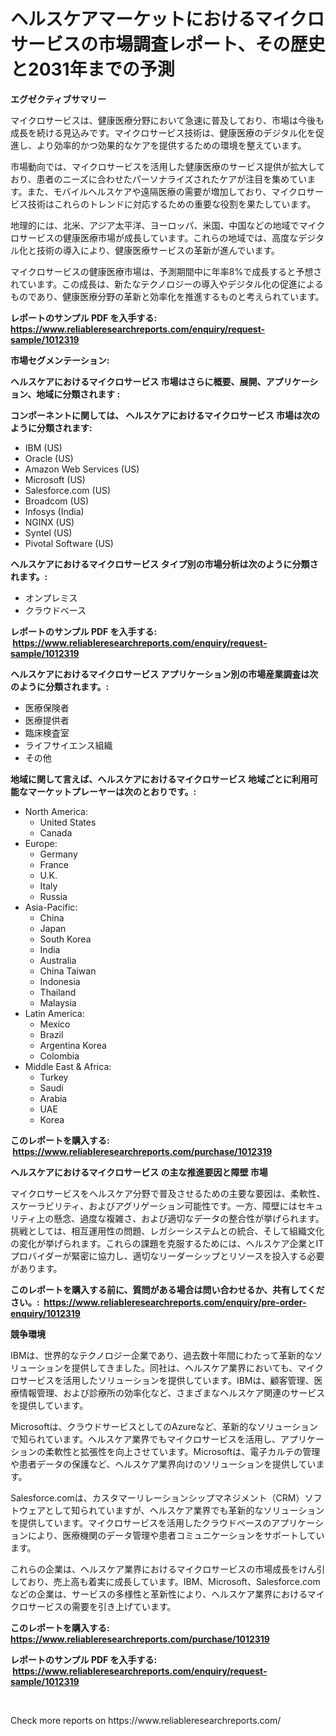 <p><h1>ヘルスケアマーケットにおけるマイクロサービスの市場調査レポート、その歴史と2031年までの予測</h1></p><p><strong>エグゼクティブサマリー</strong></p>
<p><p>マイクロサービスは、健康医療分野において急速に普及しており、市場は今後も成長を続ける見込みです。マイクロサービス技術は、健康医療のデジタル化を促進し、より効率的かつ効果的なケアを提供するための環境を整えています。</p><p>市場動向では、マイクロサービスを活用した健康医療のサービス提供が拡大しており、患者のニーズに合わせたパーソナライズされたケアが注目を集めています。また、モバイルヘルスケアや遠隔医療の需要が増加しており、マイクロサービス技術はこれらのトレンドに対応するための重要な役割を果たしています。</p><p>地理的には、北米、アジア太平洋、ヨーロッパ、米国、中国などの地域でマイクロサービスの健康医療市場が成長しています。これらの地域では、高度なデジタル化と技術の導入により、健康医療サービスの革新が進んでいます。</p><p>マイクロサービスの健康医療市場は、予測期間中に年率8%で成長すると予想されています。この成長は、新たなテクノロジーの導入やデジタル化の促進によるものであり、健康医療分野の革新と効率化を推進するものと考えられています。</p></p>
<p><strong>レポートのサンプル PDF を入手する: <a href="https://www.reliableresearchreports.com/enquiry/request-sample/1012319">https://www.reliableresearchreports.com/enquiry/request-sample/1012319</a></strong></p>
<p><strong>市場セグメンテーション:</strong></p>
<p><strong> ヘルスケアにおけるマイクロサービス 市場はさらに概要、展開、アプリケーション、地域に分類されます :</strong></p>
<p><strong>コンポーネントに関しては、 ヘルスケアにおけるマイクロサービス 市場は次のように分類されます: &nbsp;</strong></p>
<p><ul><li>IBM (US)</li><li>Oracle (US)</li><li>Amazon Web Services (US)</li><li>Microsoft (US)</li><li>Salesforce.com (US)</li><li>Broadcom (US)</li><li>Infosys (India)</li><li>NGINX (US)</li><li>Syntel (US)</li><li>Pivotal Software (US)</li></ul></p>
<p><strong> ヘルスケアにおけるマイクロサービス タイプ別の市場分析は次のように分類されます。:</strong></p>
<p><ul><li>オンプレミス</li><li>クラウドベース</li></ul></p>
<p><strong>レポートのサンプル PDF を入手する: &nbsp;<a href="https://www.reliableresearchreports.com/enquiry/request-sample/1012319">https://www.reliableresearchreports.com/enquiry/request-sample/1012319</a></strong></p>
<p><strong> ヘルスケアにおけるマイクロサービス アプリケーション別の市場産業調査は次のように分類されます。:</strong></p>
<p><ul><li>医療保険者</li><li>医療提供者</li><li>臨床検査室</li><li>ライフサイエンス組織</li><li>その他</li></ul></p>
<p><strong>地域に関して言えば、ヘルスケアにおけるマイクロサービス 地域ごとに利用可能なマーケットプレーヤーは次のとおりです。:</strong></p>
<p><ul>
    <li>
        North America:
        <ul>
            <li>United States</li>
            <li>Canada</li>
        </ul>
    </li>
    <li>
        Europe:
        <ul>
            <li>Germany</li>
            <li>France</li>
            <li>U.K.</li>
            <li>Italy</li>
            <li>Russia</li>
        </ul>
    </li>
    <li>
        Asia-Pacific:
        <ul>
            <li>China</li>
            <li>Japan</li>
            <li>South Korea</li>
            <li>India</li>
            <li>Australia</li>
            <li>China Taiwan</li>
            <li>Indonesia</li>
            <li>Thailand</li>
            <li>Malaysia</li>
        </ul>
    </li>
    <li>
        Latin America:
        <ul>
            <li>Mexico</li>
            <li>Brazil</li>
            <li>Argentina Korea</li>
            <li>Colombia</li>
        </ul>
    </li>
    <li>
        Middle East & Africa:
        <ul>
            <li>Turkey</li>
            <li>Saudi</li>
            <li>Arabia</li>
            <li>UAE</li>
            <li>Korea</li>
        </ul>
    </li>
    </ul></p>
<p><strong>このレポートを購入する: &nbsp;<a href="https://www.reliableresearchreports.com/purchase/1012319">https://www.reliableresearchreports.com/purchase/1012319</a></strong></p>
<p><strong>ヘルスケアにおけるマイクロサービス の主な推進要因と障壁 市場</strong></p>
<p><p>マイクロサービスをヘルスケア分野で普及させるための主要な要因は、柔軟性、スケーラビリティ、およびアグリゲーション可能性です。一方、障壁にはセキュリティ上の懸念、過度な複雑さ、および適切なデータの整合性が挙げられます。挑戦としては、相互運用性の問題、レガシーシステムとの統合、そして組織文化の変化が挙げられます。これらの課題を克服するためには、ヘルスケア企業とITプロバイダーが緊密に協力し、適切なリーダーシップとリソースを投入する必要があります。</p></p>
<p><strong>このレポートを購入する前に、質問がある場合は問い合わせるか、共有してください。:&nbsp; <a href="https://www.reliableresearchreports.com/enquiry/pre-order-enquiry/1012319">https://www.reliableresearchreports.com/enquiry/pre-order-enquiry/1012319</a></strong></p>
<p><strong>競争環境</strong></p>
<p><p>IBMは、世界的なテクノロジー企業であり、過去数十年間にわたって革新的なソリューションを提供してきました。同社は、ヘルスケア業界においても、マイクロサービスを活用したソリューションを提供しています。IBMは、顧客管理、医療情報管理、および診療所の効率化など、さまざまなヘルスケア関連のサービスを提供しています。</p><p>Microsoftは、クラウドサービスとしてのAzureなど、革新的なソリューションで知られています。ヘルスケア業界でもマイクロサービスを活用し、アプリケーションの柔軟性と拡張性を向上させています。Microsoftは、電子カルテの管理や患者データの保護など、ヘルスケア業界向けのソリューションを提供しています。</p><p>Salesforce.comは、カスタマーリレーションシップマネジメント（CRM）ソフトウェアとして知られていますが、ヘルスケア業界でも革新的なソリューションを提供しています。マイクロサービスを活用したクラウドベースのアプリケーションにより、医療機関のデータ管理や患者コミュニケーションをサポートしています。</p><p>これらの企業は、ヘルスケア業界におけるマイクロサービスの市場成長をけん引しており、売上高も着実に成長しています。IBM、Microsoft、Salesforce.comなどの企業は、サービスの多様性と革新性により、ヘルスケア業界におけるマイクロサービスの需要を引き上げています。</p></p>
<p><strong>このレポートを購入する: &nbsp; <a href="https://www.reliableresearchreports.com/purchase/1012319">https://www.reliableresearchreports.com/purchase/1012319</a></strong></p>
<p><strong>レポートのサンプル PDF を入手する: &nbsp;<a href="https://www.reliableresearchreports.com/enquiry/request-sample/1012319">https://www.reliableresearchreports.com/enquiry/request-sample/1012319</a></strong><strong></strong></p>
<p>&nbsp;</p>
<p>Check more reports on https://www.reliableresearchreports.com/</p>